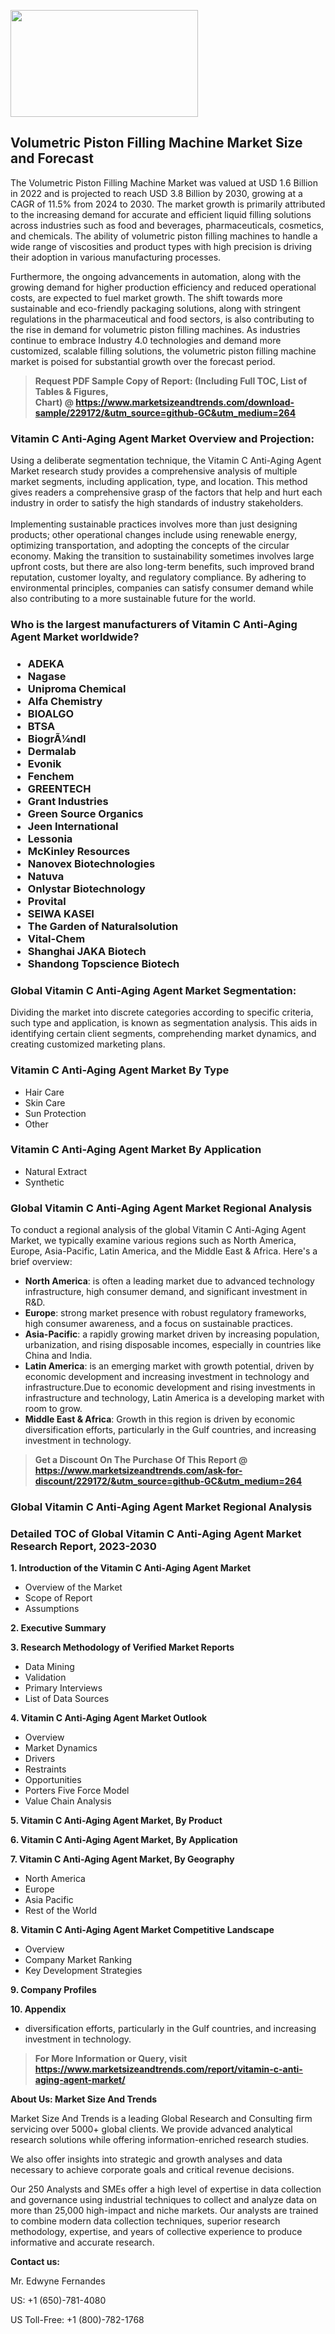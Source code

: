 <p><img class="alignnone size-medium wp-image-20088" src="https://ffe5etoiles.com/wp-content/uploads/2024/12/MST1-300x171.png" alt="" width="300" height="171" /></p><h2>Volumetric Piston Filling Machine Market Size and Forecast</h2><p>The Volumetric Piston Filling Machine Market was valued at USD 1.6 Billion in 2022 and is projected to reach USD 3.8 Billion by 2030, growing at a CAGR of 11.5% from 2024 to 2030. The market growth is primarily attributed to the increasing demand for accurate and efficient liquid filling solutions across industries such as food and beverages, pharmaceuticals, cosmetics, and chemicals. The ability of volumetric piston filling machines to handle a wide range of viscosities and product types with high precision is driving their adoption in various manufacturing processes.</p><p>Furthermore, the ongoing advancements in automation, along with the growing demand for higher production efficiency and reduced operational costs, are expected to fuel market growth. The shift towards more sustainable and eco-friendly packaging solutions, along with stringent regulations in the pharmaceutical and food sectors, is also contributing to the rise in demand for volumetric piston filling machines. As industries continue to embrace Industry 4.0 technologies and demand more customized, scalable filling solutions, the volumetric piston filling machine market is poised for substantial growth over the forecast period.</p></p><blockquote id="" class=""><strong>Request PDF Sample Copy of Report: (Including Full TOC, List of Tables &amp; Figures, Chart)&nbsp;@&nbsp;<strong><a href="https://www.marketsizeandtrends.com/download-sample/229172/&utm_source=github-GC&utm_medium=264" target="_blank">https://www.marketsizeandtrends.com/download-sample/229172/&utm_source=github-GC&utm_medium=264</a></strong></strong></blockquote><h3 id="" class="">Vitamin C Anti-Aging Agent Market&nbsp;Overview and Projection:</h3><p id="" class="">Using a deliberate segmentation technique, the Vitamin C Anti-Aging Agent Market research study provides a comprehensive analysis of multiple market segments, including application, type, and location. This method gives readers a comprehensive grasp of the factors that help and hurt each industry in order to satisfy the high standards of industry stakeholders. <br /> <br />Implementing sustainable practices involves more than just designing products; other operational changes include using renewable energy, optimizing transportation, and adopting the concepts of the circular economy. Making the transition to sustainability sometimes involves large upfront costs, but there are also long-term benefits, such improved brand reputation, customer loyalty, and regulatory compliance. By adhering to environmental principles, companies can satisfy consumer demand while also contributing to a more sustainable future for the world.</p><h3 id="" class="">Who is the largest manufacturers of&nbsp;Vitamin C Anti-Aging Agent Market worldwide?</h3><h3 class=""><p><ul><li>ADEKA </li><li> Nagase </li><li> Uniproma Chemical </li><li> Alfa Chemistry </li><li> BIOALGO </li><li> BTSA </li><li> BiogrÃ¼ndl </li><li> Dermalab </li><li> Evonik </li><li> Fenchem </li><li> GREENTECH </li><li> Grant Industries </li><li> Green Source Organics </li><li> Jeen International </li><li> Lessonia </li><li> McKinley Resources </li><li> Nanovex Biotechnologies </li><li> Natuva </li><li> Onlystar Biotechnology </li><li> Provital </li><li> SEIWA KASEI </li><li> The Garden of Naturalsolution </li><li> Vital-Chem </li><li> Shanghai JAKA Biotech </li><li> Shandong Topscience Biotech</li></ul></p></h3><h3 id="" class="">Global&nbsp;Vitamin C Anti-Aging Agent Market Segmentation:</h3><p id="" class="">Dividing the market into discrete categories according to specific criteria, such type and application, is known as segmentation analysis. This aids in identifying certain client segments, comprehending market dynamics, and creating customized marketing plans.</p><h3 id="" class="">Vitamin C Anti-Aging Agent Market&nbsp;By Type</h3><p><p><ul><li>Hair Care</li><li> Skin Care</li><li> Sun Protection</li><li> Other</p></li></ul></p></p><h3 id="" class="">Vitamin C Anti-Aging Agent Market&nbsp;By Application</h3><p class=""><p><ul><li>Natural Extract</li><li> Synthetic</li></ul></p></p><h3 id="" class="">Global Vitamin C Anti-Aging Agent Market Regional Analysis</h3><p id="" class="">To conduct a regional analysis of the global Vitamin C Anti-Aging Agent Market, we typically examine various regions such as North America, Europe, Asia-Pacific, Latin America, and the Middle East &amp; Africa. Here's a brief overview:</p><ul><li><strong>North America</strong>: is often a leading market due to advanced technology infrastructure, high consumer demand, and significant investment in R&amp;D.</li><li><strong>Europe</strong>: strong market presence with robust regulatory frameworks, high consumer awareness, and a focus on sustainable practices.</li><li><strong>Asia-Pacific</strong>: a rapidly growing market driven by increasing population, urbanization, and rising disposable incomes, especially in countries like China and India.</li><li><strong>Latin America</strong>: is an emerging market with growth potential, driven by economic development and increasing investment in technology and infrastructure.Due to economic development and rising investments in infrastructure and technology, Latin America is a developing market with room to grow.</li><li><strong>Middle East &amp; Africa</strong>: Growth in this region is driven by economic diversification efforts, particularly in the Gulf countries, and increasing investment in technology.</li></ul><blockquote id="" class=""><strong>Get a Discount On The Purchase Of This Report @ <strong><a href="https://www.marketsizeandtrends.com/ask-for-discount/229172/&utm_source=github-GC&utm_medium=264" target="_blank">https://www.marketsizeandtrends.com/ask-for-discount/229172/&utm_source=github-GC&utm_medium=264</a></strong></strong></blockquote><h3 id="" class="">Global Vitamin C Anti-Aging Agent Market Regional Analysis</h3><h3 id="" class="">Detailed TOC of Global Vitamin C Anti-Aging Agent Market Research Report, 2023-2030</h3><p id="" class=""><strong>1. Introduction of the Vitamin C Anti-Aging Agent Market</strong></p><ul><li>Overview of the Market</li><li>Scope of Report</li><li>Assumptions</li></ul><p id="" class=""><strong>2. Executive Summary</strong></p><p id="" class=""><strong>3. Research Methodology of Verified Market Reports</strong></p><ul><li>Data Mining</li><li>Validation</li><li>Primary Interviews</li><li>List of Data Sources</li></ul><p id="" class=""><strong>4. Vitamin C Anti-Aging Agent Market Outlook</strong></p><ul><li>Overview</li><li>Market Dynamics</li><li>Drivers</li><li>Restraints</li><li>Opportunities</li><li>Porters Five Force Model</li><li>Value Chain Analysis</li></ul><p id="" class=""><strong>5. Vitamin C Anti-Aging Agent Market, By Product</strong></p><p id="" class=""><strong>6. Vitamin C Anti-Aging Agent Market, By Application</strong></p><p id="" class=""><strong>7. Vitamin C Anti-Aging Agent Market, By Geography</strong></p><ul><li>North America</li><li>Europe</li><li>Asia Pacific</li><li>Rest of the World</li></ul><p id="" class=""><strong>8. Vitamin C Anti-Aging Agent Market Competitive Landscape</strong></p><ul><li>Overview</li><li>Company Market Ranking</li><li>Key Development Strategies</li></ul><p id="" class=""><strong>9. Company Profiles</strong></p><p id="" class=""><strong>10. Appendix</strong></p><ul><li>diversification efforts, particularly in the Gulf countries, and increasing investment in technology.</li></ul><blockquote id="" class=""><strong>For More Information or Query, visit <strong><strong><a href="https://www.marketsizeandtrends.com/report/vitamin-c-anti-aging-agent-market/" target="_blank">https://www.marketsizeandtrends.com/report/vitamin-c-anti-aging-agent-market/</a></strong></strong></strong></blockquote><p id="" class=""><strong>About Us: Market Size And Trends</strong></p><p id="" class="">Market Size And Trends is a leading Global Research and Consulting firm servicing over 5000+ global clients. We provide advanced analytical research solutions while offering information-enriched research studies.</p><p id="" class="">We also offer insights into strategic and growth analyses and data necessary to achieve corporate goals and critical revenue decisions.</p><p id="" class="">Our 250 Analysts and SMEs offer a high level of expertise in data collection and governance using industrial techniques to collect and analyze data on more than 25,000 high-impact and niche markets. Our analysts are trained to combine modern data collection techniques, superior research methodology, expertise, and years of collective experience to produce informative and accurate research.</p><p id="" class=""><strong>Contact us:</strong></p><p id="" class="">Mr. Edwyne Fernandes</p><p id="" class="">US: +1 (650)-781-4080</p><p id="" class="">US Toll-Free: +1 (800)-782-1768</p>

